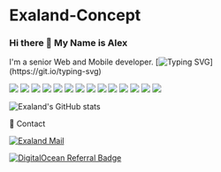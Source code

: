 # Exaland-Concept
### Hi there 👋 My Name is Alex
I'm a senior Web and Mobile developer.
[![Typing SVG](https://readme-typing-svg.demolab.com?font=Poppins&pause=1000&color=F729E8&width=435&lines=Exaland+Concept+-+Deploy+your+Idea+!)](https://git.io/typing-svg)

<img src="https://img.shields.io/badge/python-%233776AB.svg?&style=for-the-badge&logo=python&logoColor=white" /> <img src="https://img.shields.io/badge/c++%20-%2300599C.svg?&style=for-the-badge&logo=c%2B%2B&logoColor=white"/> <img src="https://img.shields.io/badge/c%20sharp-%23239120.svg?&style=for-the-badge&logo=c%20sharp&logoColor=white" /> <img src="https://img.shields.io/badge/go%20-%2300ADD8.svg?&style=for-the-badge&logo=go&logoColor=white"/> <img src="https://img.shields.io/badge/dart%20-%230175C2.svg?&style=for-the-badge&logo=dart&logoColor=white"/> <img src="https://img.shields.io/badge/node.js%20-%2343853D.svg?&style=for-the-badge&logo=node.js&logoColor=white"/> <img src="https://img.shields.io/badge/php%20-%23777BB4.svg?&style=for-the-badge&logo=php&logoColor=white"/> <img src="https://img.shields.io/badge/swift%20-%23FA7343.svg?&style=for-the-badge&logo=swift&logoColor=white"/> <img src="https://img.shields.io/badge/ruby%20-%23CC342D.svg?&style=for-the-badge&logo=ruby&logoColor=white"/> <img src="https://img.shields.io/badge/react%20-%2320232a.svg?&style=for-the-badge&logo=react&logoColor=%2361DAFB"/> <img src="https://img.shields.io/badge/django%20-%23092E20.svg?&style=for-the-badge&logo=django&logoColor=white"/> <img src="https://img.shields.io/badge/laravel%20-%23FF2D20.svg?&style=for-the-badge&logo=laravel&logoColor=white"/> <img src="https://img.shields.io/badge/Flutter%20-%2302569B.svg?&style=for-the-badge&logo=Flutter&logoColor=white" /> <img src="https://img.shields.io/badge/react_native%20-%2320232a.svg?&style=for-the-badge&logo=react&logoColor=%2361DAFB"/> 

![Exaland's GitHub stats](https://github-readme-stats.vercel.app/api?username=exaland&show_icons=true&theme=radical)

📱 Contact


[![Exaland Mail](https://img.shields.io/badge/gmail-D14836?&style=for-the-badge&logo=gmail&logoColor=white)](mailto:exaland@gmail.com)

[![DigitalOcean Referral Badge](https://web-platforms.sfo2.digitaloceanspaces.com/WWW/Badge%202.svg)](https://www.digitalocean.com/?refcode=e129df73d3e6&utm_campaign=Referral_Invite&utm_medium=Referral_Program&utm_source=badge)

